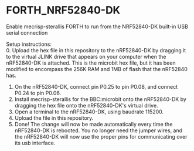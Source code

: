 # FORTH_NRF52840-DK
Enable mecrisp-sterallis FORTH to run from the NRF52840-DK built-in USB serial connection

Setup instructions:  
0.  Upload the hex file in this repository to the nRF52840-DK by dragging it to the virtual JLINK drive that appears on your computer when the nRF52840-DK is attached.  This is the microbit hex file, but it has been modified to encompass the 256K RAM and 1MB of flash that the nRF52840 has.
1.  On the nRF52840-DK, connect pin P0.25 to pin P0.08, and connect P0.24 to pin P0.06.  
2.  Install mecrisp-sterallis for the BBC:microbit onto the nRF52840-DK by dragging the hex file onto the nRF52840-DK's virtual drive.
3.  Open a terminal to the nRF52840-DK, using baudrate 115200.
4.  Upload the file in this repository.
5.  Done!  The change will now be  made automatically every time the nRF52840-DK is rebooted.  You no longer need the jumper wires, and the nRF52840-DK will now use the proper pins for communicating over its usb interface.  
